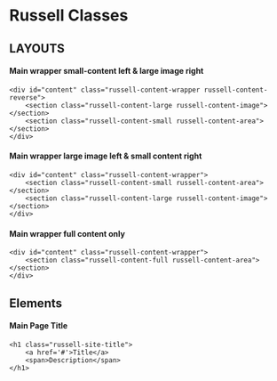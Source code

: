 # Russell Classes


## LAYOUTS

#### Main wrapper small-content left & large image right

	<div id="content" class="russell-content-wrapper russell-content-reverse">
		<section class="russell-content-large russell-content-image"></section>
		<section class="russell-content-small russell-content-area"></section>
	</div>


#### Main wrapper large image left & small content right

	<div id="content" class="russell-content-wrapper">
		<section class="russell-content-small russell-content-area"></section>
		<section class="russell-content-large russell-content-image"></section>
	</div>


#### Main wrapper full content only
	<div id="content" class="russell-content-wrapper">
		<section class="russell-content-full russell-content-area"></section>
	</div>


## Elements

#### Main Page Title

	<h1 class="russell-site-title">
		<a href='#'>Title</a>
		<span>Description</span>
	</h1>
